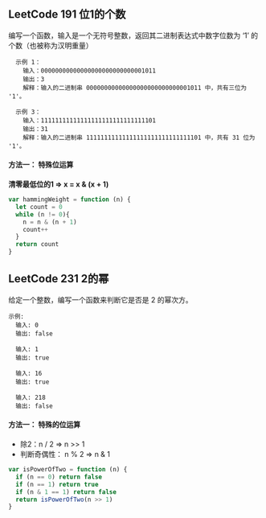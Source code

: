 ## LeetCode 191 位1的个数
编写一个函数，输入是一个无符号整数，返回其二进制表达式中数字位数为 ‘1’ 的个数（也被称为汉明重量）

      示例 1：
        输入：00000000000000000000000000001011
        输出：3
        解释：输入的二进制串 00000000000000000000000000001011 中，共有三位为 '1'。

      示例 3：
        输入：11111111111111111111111111111101
        输出：31
        解释：输入的二进制串 11111111111111111111111111111101 中，共有 31 位为 '1'。

#### 方法一： 特殊位运算
**清零最低位的1 => x = x & (x + 1)**

```javascript
var hammingWeight = function (n) { 
  let count = 0
  while (n != 0){
    n = n & (n + 1)
    count++
  }
  return count
}
```

## LeetCode 231 2的幂
给定一个整数，编写一个函数来判断它是否是 2 的幂次方。

    示例:
      输入: 0
      输出: false

      输入: 1
      输出: true

      输入: 16
      输出: true

      输入: 218
      输出: false

#### 方法一： 特殊的位运算
* 除2：n / 2 => n >> 1
* 判断奇偶性： n % 2 => n & 1

```javascript
var isPowerOfTwo = function (n) {
  if (n == 0) return false
  if (n == 1) return true
  if (n & 1 == 1) return false
  return isPowerOfTwo(n >> 1)
}
```
